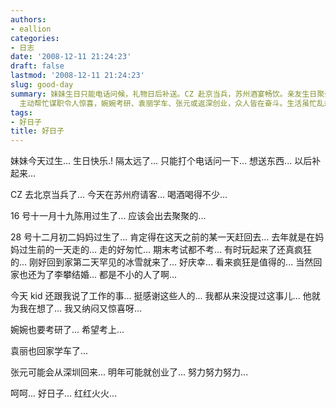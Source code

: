 ```yaml
---
authors:
- eallion
categories:
- 日志
date: '2008-12-11 21:24:23'
draft: false
lastmod: '2008-12-11 21:24:23'
slug: good-day
summary: 妹妹生日只能电话问候，礼物日后补送。CZ 赴京当兵，苏州酒宴畅饮。亲友生日聚会频繁，尤其母亲寿辰必提前返乡，去年冒险归家避过冰雪庆幸不已。kid
  主动帮忙谋职令人惊喜，婉婉考研、袁丽学车、张元或返深创业，众人皆在奋斗。生活虽忙乱却充满希望与温情！
tags:
- 好日子
title: 好日子
---
```

妹妹今天过生... 生日快乐.!
隔太远了...
只能打个电话问一下...
想送东西...
以后补起来...

CZ 去北京当兵了...
今天在苏州府请客...
喝酒喝得不少...

16 号十一月十九陈用过生了...
应该会出去聚聚的...

28 号十二月初二妈妈过生了...
肯定得在这天之前的某一天赶回去...
去年就是在妈妈过生前的一天走的...
走的好匆忙... 期末考试都不考... 有时玩起来了还真疯狂的...
刚好回到家第二天罕见的冰雪就来了...
好庆幸... 看来疯狂是值得的...
当然回家也还为了李攀结婚...
都是不小的人了啊...

今天 kid 还跟我说了工作的事...
挺感谢这些人的...
我都从来没提过这事儿...
他就为我在想了...
我又纳闷又惊喜呀...

婉婉也要考研了...
希望考上...

袁丽也回家学车了...

张元可能会从深圳回来...
明年可能就创业了...
努力努力努力...

呵呵...
好日子... 红红火火...
